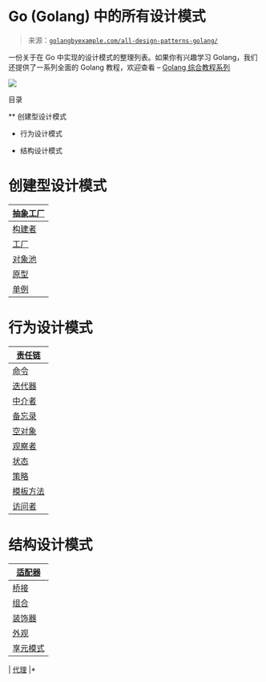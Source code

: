 <!--yml

类别：未分类

日期：2024-10-13 06:04:42 

-->

# Go (Golang) 中的所有设计模式

> 来源：[`golangbyexample.com/all-design-patterns-golang/`](https://golangbyexample.com/all-design-patterns-golang/) 

一份关于在 Go 中实现的设计模式的整理列表。如果你有兴趣学习 Golang，我们还提供了一系列全面的 Golang 教程，欢迎查看 – [Golang 综合教程系列](https://golangbyexample.com/golang-comprehensive-tutorial/) 

![](img/5f359bcb6904620fb7fcc79d495d63b5.png) 

目录

**   创建型设计模式

+   行为设计模式 

+   结构设计模式 

# **创建型设计模式**

| [抽象工厂](https://golangbyexample.com/abstract-factory-design-pattern-go/) |
| --- |
| [构建者](https://golangbyexample.com/builder-pattern-golang/) |
| [工厂](https://golangbyexample.com/golang-factory-design-pattern/) |
| [对象池](https://golangbyexample.com/golang-object-pool/) |
| [原型](https://golangbyexample.com/prototype-pattern-go/) |
| [单例](https://golangbyexample.com/singleton-design-pattern-go/) |

# **行为设计模式**

| [责任链](https://golangbyexample.com/chain-of-responsibility-design-pattern-in-golang/) |
| --- |
| [命令](https://golangbyexample.com/command-design-pattern-in-golang/) |
| [迭代器](https://golangbyexample.com/go-iterator-design-pattern/) |
| [中介者](https://golangbyexample.com/mediator-design-pattern-golang/) |
| [备忘录](https://golangbyexample.com/memento-design-pattern-go/) |
| [空对象](https://golangbyexample.com/null-object-design-pattern-golang/) |
| [观察者](https://golangbyexample.com/observer-design-pattern-golang/) |
| [状态](https://golangbyexample.com/state-design-pattern-go/) |
| [策略](https://golangbyexample.com/strategy-design-pattern-golang/) |
| [模板方法](https://golangbyexample.com/template-method-design-pattern-golang/) |
| [访问者](https://golangbyexample.com/visitor-design-pattern-go/) |

# **结构设计模式**

| [适配器](https://golangbyexample.com/adapter-design-pattern-go/) |
| --- |
| [桥接](https://golangbyexample.com/bridge-design-pattern-in-go/) |
| [组合](https://golangbyexample.com/composite-design-pattern-golang/) |
| [装饰器](https://golangbyexample.com/decorator-pattern-golang/) |
| [外观](https://golangbyexample.com/facade-design-pattern-in-golang/) |
| [享元模式](https://golangbyexample.com/flyweight-design-pattern-golang/) |

| [代理](https://golangbyexample.com/proxy-design-pattern-in-golang/) |*
